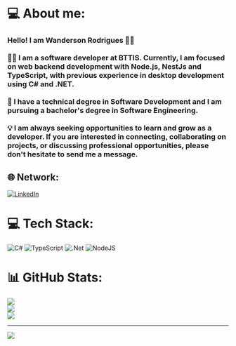 # 💻 About me:
### Hello! I am Wanderson Rodrigues 👋🏽<br><br>👋🏽 I am a software developer at BTTIS. Currently, I am focused on web backend development with Node.js, NestJs and TypeScript, with previous experience in desktop development using C# and .NET.<br><br>📘 I have a technical degree in Software Development and I am pursuing a bachelor's degree in Software Engineering.<br><br>💡  I am always seeking opportunities to learn and grow as a developer. If you are interested in connecting, collaborating on projects, or discussing professional opportunities, please don't hesitate to send me a message.


## 🌐 Network:
[![LinkedIn](https://img.shields.io/badge/LinkedIn-%230077B5.svg?logo=linkedin&logoColor=white)](https://www.linkedin.com/in/wanderson-rodriguesp/) 

# 💻 Tech Stack:
![C#](https://img.shields.io/badge/c%23-%23239120.svg?style=for-the-badge&logo=c-sharp&logoColor=white) ![TypeScript](https://img.shields.io/badge/typescript-%23007ACC.svg?style=for-the-badge&logo=typescript&logoColor=white) ![.Net](https://img.shields.io/badge/.NET-5C2D91?style=for-the-badge&logo=.net&logoColor=white) ![NodeJS](https://img.shields.io/badge/node.js-6DA55F?style=for-the-badge&logo=node.js&logoColor=white)
# 📊 GitHub Stats:
![](https://github-readme-stats.vercel.app/api?username=Wandersonrp&theme=dark&hide_border=false&include_all_commits=false&count_private=false)<br/>
![](https://github-readme-streak-stats.herokuapp.com/?user=Wandersonrp&theme=dark&hide_border=false)<br/>
![](https://github-readme-stats.vercel.app/api/top-langs/?username=Wandersonrp&theme=dark&hide_border=false&include_all_commits=false&count_private=false&layout=compact)

---
[![](https://visitcount.itsvg.in/api?id=Wandersonrp&icon=0&color=12)](https://visitcount.itsvg.in)

<!-- Proudly created with GPRM ( https://gprm.itsvg.in ) -->
